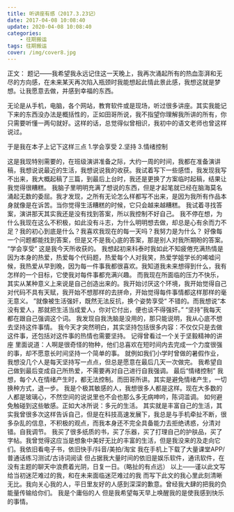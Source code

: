```yaml
---
title: 听讲座有感（2017.3.23记）
date: 2017-04-08 10:08:40
update: 2020-04-08 10:08:40
categories:
    - 往期搬运
tags: 往期搬运
cover: /img/cover8.jpg
---
```


正文：
     题记——我希望我永远记住这一天晚上，我再次涌起所有的热血澎湃和无尽的方向感，在未来某天再次陷入瓶颈时我能想起此情此景此感，我想这就是梦想。让我愿意去做，并感到幸福的东西。

无论是从手机，电脑，各个网站，教育软件或是现场，听过很多讲座。其实我能记下来的东西没办法是概括性的，正如田哥所说，我不指望你理解我所讲的所有，你只需要听懂一两句就好。这样的话，总觉得似曾相识，我初中的语文老师也曾这样说过。

于是我在本子上记下这样三点
1.学会享受
2.坚持
3.情绪控制

这是我现特别需要的，在班级演讲准备之际，大约一周的时间，我都在准备演讲稿，我想说说最近的生活，我想说说我的收获。我试着写下一些感悟，我发现我写不出来，我大概起稿了三篇，到最后上台时，我还是更换了方案临时起稿，结果让我觉得很糟糕。
我脑子里明明充满了想说的东西，但是才起笔就已经在脑海莫名涌起无数的委屈。我才发现，之所有无论怎么样都写不出来，是因为我所有作品本身就像是在诉苦。当你觉得生活糟糕的时候，它只会越来越糟糕。
我试着寻找答案，演讲那天其实我还是没有找到答案，所以我控制不好自己。
我不停在想，为什么我现在这么不积极，如此没有斗志，为什么明明想去做，却总是心有余而力不足？我的初心到底是什么？我喜欢我现在的每一天吗？我努力是为什么？
好像每一个问题都能找到答案，但是又不是我心底的答案，那是别人对我所期盼的答案。
“学会享受” 这是我今天所收获的。
我想起初来科泰时我如此不知疲倦充满热情是因为本身的热爱，热爱每个代码题，热爱每个人对我笑，热爱学姐学长的唏嘘问候，我热爱从早到晚，因为每一件事我都很喜欢。我知道我未来想得到什么，我有怎样的一个目标，它使我对每件事都充满兴趣。
而我现在所面临的压力不快乐，其实从某种意义上来说是自己创造出来的。我开始讨厌这个环境，我开始觉得自己对代码不具有天赋，我开始不想那样的去拼命，开始觉得每件事情都这样那样的毫无意义。
”就像被生活强奸，既然无法反抗，换个姿势享受“ 不错的。而我想说“本没有爱人，那就把生活当成爱人，你对它付出，便也谈不得强奸。”
“坚持”我每天都在跟自己强调这个词。
我发现自我洗脑是没用的，那只能说明，我从心底不想去坚持这件事情。
我今天才突然明白，其实坚持包括很多内容：不仅仅只是去做这件事，还包括对这件事的热情也需要坚持。
记得曾看过一个关于坚毅精神的讲座  里面说道：人啊是很奇怪的物种，他们总喜欢在短时间内去完成一个力度很强的事，却不愿意长时间坚持一个简单的事。  就例如我们小学时曾做的暑假作业，我想没几个人是每天坚持写一点点，但总是愿意在最后几天一次做完。
我希望自己做到最后变成自己所热爱，不需要再对自己进行自我强调。
最后“情绪控制”
我想，每个人在情绪产生时，都无法控制。而田哥所讲。其实是避免情绪产生，一切换种方式，退一步。
我是个极其敏感的人，我想很多人都是这样。现在大多数的人都是玻璃心，不然空间的说说里也不会也那么多无病呻吟，陈词滥调。
如何避免触碰到这些敏感。正如大冰所说：多元的生活。
其实就是丰富自己的生活，其实我曾很多次这样告诉自己，但是在科技高速发展下，我总是与手机牵扯不断，很多杂乱的信息，不积极的观点，而我本身还不完全具备能力去拒绝诱惑，分清对错。自我调节。
我买了很多纸质的书，买了乐器，买了打理自己的护肤品，买了字帖。我曾觉得这应当是想象中美好无比的丰富的生活，但是我没来的及走向它们。我依旧看电子书，依旧快手/抖音/美拍/淘宝   我在手机上下载了大量课堂APP/普通话练习测试/古诗词阅读   但占据我大量时间的依旧是娱乐软件，通讯软件，在没有主题的聊天中浪费着光阴，日复一日。（略扯的有点远）
以上——谨以此文写给当初迷茫难过的我，和在未来面临迷茫难过的我
而写下此文的我心里此刻清晰无比。我向关心我的人，平日里友好的人感到深深的歉意。曾经我大肆的把我的负能量传输给你们。
我是个庸俗的人  但是我希望每天早上唤醒我的是使我感到快乐的事情。